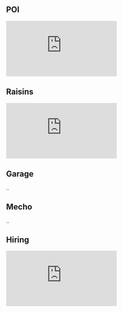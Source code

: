 ## POI

![그림](http://www.sciweavers.org/tex2img.php?eq=%20O%28NlogN%29&bc=White&fc=Black&im=jpg&fs=12&ff=mathptmx&edit=0)

## Raisins

![그림](http://www.sciweavers.org/tex2img.php?eq=%20O%28N%5E5%29&bc=White&fc=Black&im=jpg&fs=12&ff=mathptmx&edit=0)

## Garage

..

## Mecho

..

## Hiring

![그림](http://www.sciweavers.org/tex2img.php?eq=%20O%28NlogN%29&bc=White&fc=Black&im=jpg&fs=12&ff=mathptmx&edit=0)
